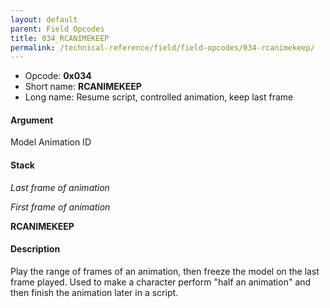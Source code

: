 ```yaml
---
layout: default
parent: Field Opcodes
title: 034_RCANIMEKEEP
permalink: /technical-reference/field/field-opcodes/034-rcanimekeep/
---
```


-   Opcode: **0x034**
-   Short name: **RCANIMEKEEP**
-   Long name: Resume script, controlled animation, keep last frame

#### Argument

Model Animation ID

#### Stack

  
*Last frame of animation*

*First frame of animation*

**RCANIMEKEEP**

#### Description

Play the range of frames of an animation, then freeze the model on the last frame played. Used to make a character perform "half an animation" and then finish the animation later in a script.
